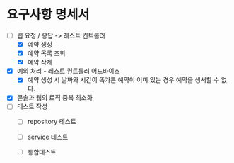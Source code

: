 # 요구사항 명세서

- [ ] 웹 요청 / 응답 -> 레스트 컨트롤러
  - [x] 예약 생성
  - [x] 예약 목록 조회
  - [x] 예약 삭제
- [x] 예외 처리 - 레스트 컨트롤러 어드바이스
  - [x] 예약 생성 시 날짜와 시간이 똑가튼 예약이 이미 있는 경우 예약을 생서할 수 없다.
- [x] 콘솔과 웹의 로직 중복 최소화
- [ ] 테스트 작성
  - [ ] repository 테스트
  - [ ] service 테스트
  - [ ] 통합테스트
  